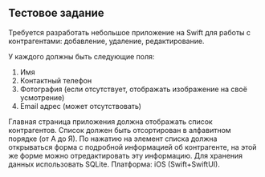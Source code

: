 
## Тестовое задание 

Требуется разработать небольшое приложение на Swift для работы с контрагентами: добавление, удаление, редактирование. 

У каждого должны быть следующие поля:
1. Имя
2. Контактный телефон
3. Фотография (если отсутствует, отображать изображение на своё усмотрение)
4. Email адрес (может отсутствовать)

Главная страница приложения должна отображать список контрагентов. Список должен быть отсортирован в алфавитном порядке (от А до Я).
По нажатию на элемент списка должна открываться форма с подробной информацией об контрагенте, на этой же форме можно отредактировать эту информацию.
Для хранения данных использовать SQLite.
Платформа: iOS (Swift+SwiftUI).
